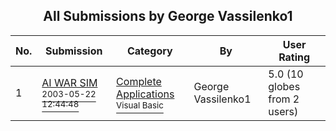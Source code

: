 ﻿<div align="center">

## All Submissions by George Vassilenko1

</div>

No.  | Submission | Category | By   | User Rating
---- | ---------- | -------- | ---- | -----------
1 | [AI WAR SIM<br /><sup>2003-05-22 12:44:48</sup>](https://github.com/Planet-Source-Code/george-vassilenko1-ai-war-sim__1-45650) | [Complete Applications<br /><sup>Visual Basic</sup>](../ByCategory/complete-applications__1-27.md) | George Vassilenko1 | 5.0 (10 globes from 2 users)
